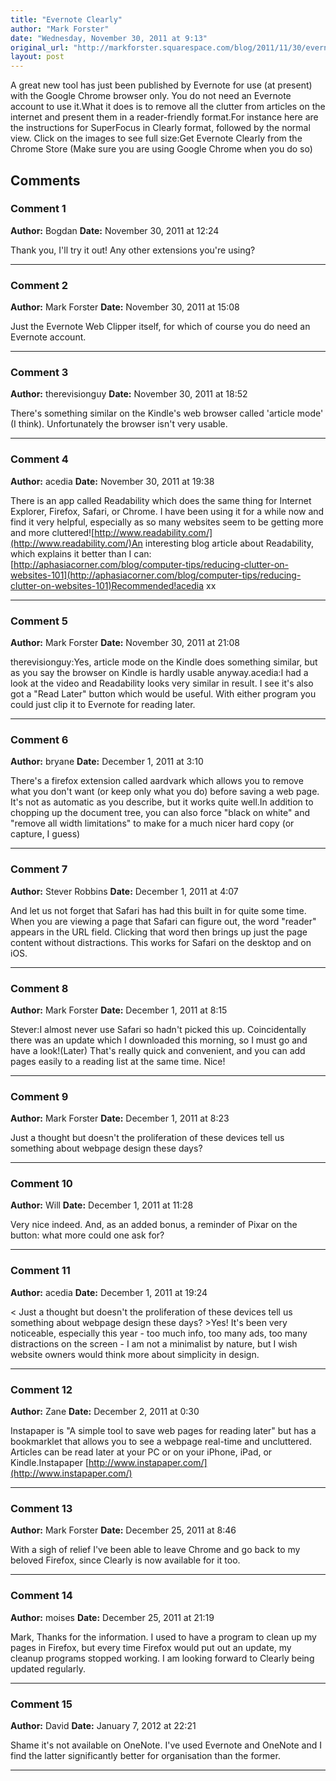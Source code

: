 ```yaml
---
title: "Evernote Clearly"
author: "Mark Forster"
date: "Wednesday, November 30, 2011 at 9:13"
original_url: "http://markforster.squarespace.com/blog/2011/11/30/evernote-clearly.html"
layout: post
---
```


A great new tool has just been published by Evernote for use (at present) with the Google Chrome browser only. You do not need an Evernote account to use it.What it does is to remove all the clutter from articles on the internet and present them in a reader-friendly format.For instance here are the instructions for SuperFocus in Clearly format, followed by the normal view. Click on the images to see full size:Get Evernote Clearly from the Chrome Store (Make sure you are using Google Chrome when you do so)

## Comments

### Comment 1
**Author:** Bogdan
**Date:** November 30, 2011 at 12:24

Thank you, I'll try it out! Any other extensions you're using?

---

### Comment 2
**Author:** Mark Forster
**Date:** November 30, 2011 at 15:08

Just the Evernote Web Clipper itself, for which of course you do need an Evernote account.

---

### Comment 3
**Author:** therevisionguy
**Date:** November 30, 2011 at 18:52

There's something similar on the Kindle's web browser called 'article mode' (I think). Unfortunately the browser isn't very usable.

---

### Comment 4
**Author:** acedia
**Date:** November 30, 2011 at 19:38

There is an app called Readability which does the same thing for Internet Explorer, Firefox, Safari, or Chrome. I have been using it for a while now and find it very helpful, especially as so many websites seem to be getting more and more cluttered![http://www.readability.com/](http://www.readability.com/)An interesting blog article about Readability, which explains it better than I can:[http://aphasiacorner.com/blog/computer-tips/reducing-clutter-on-websites-101](http://aphasiacorner.com/blog/computer-tips/reducing-clutter-on-websites-101)Recommended!acedia xx

---

### Comment 5
**Author:** Mark Forster
**Date:** November 30, 2011 at 21:08

therevisionguy:Yes, article mode on the Kindle does something similar, but as you say the browser on Kindle is hardly usable anyway.acedia:I had a look at the video and Readability looks very similar in result. I see it's also got a "Read Later" button which would be useful. With either program you could just clip it to Evernote for reading later.

---

### Comment 6
**Author:** bryane
**Date:** December 1, 2011 at 3:10

There's a firefox extension called aardvark which allows you to remove what you don't want (or keep only what you do) before saving a web page. It's not as automatic as you describe, but it works quite well.In addition to chopping up the document tree, you can also force "black on white" and "remove all width limitations" to make for a much nicer hard copy (or capture, I guess)

---

### Comment 7
**Author:** Stever Robbins
**Date:** December 1, 2011 at 4:07

And let us not forget that Safari has had this built in for quite some time. When you are viewing a page that Safari can figure out, the word "reader" appears in the URL field. Clicking that word then brings up just the page content without distractions. This works for Safari on the desktop and on iOS.

---

### Comment 8
**Author:** Mark Forster
**Date:** December 1, 2011 at 8:15

Stever:I almost never use Safari so hadn't picked this up. Coincidentally there was an update which I downloaded this morning, so I must go and have a look!(Later) That's really quick and convenient, and you can add pages easily to a reading list at the same time. Nice!

---

### Comment 9
**Author:** Mark Forster
**Date:** December 1, 2011 at 8:23

Just a thought but doesn't the proliferation of these devices tell us something about webpage design these days?

---

### Comment 10
**Author:** Will
**Date:** December 1, 2011 at 11:28

Very nice indeed. And, as an added bonus, a reminder of Pixar on the button: what more could one ask for?

---

### Comment 11
**Author:** acedia
**Date:** December 1, 2011 at 19:24

< Just a thought but doesn't the proliferation of these devices tell us something about webpage design these days? >Yes! It's been very noticeable, especially this year - too much info, too many ads, too many distractions on the screen - I am not a minimalist by nature, but I wish website owners would think more about simplicity in design.

---

### Comment 12
**Author:** Zane
**Date:** December 2, 2011 at 0:30

Instapaper is "A simple tool to save web pages for reading later" but has a bookmarklet that allows you to see a webpage real-time and uncluttered. Articles can be read later at your PC or on your iPhone, iPad, or Kindle.Instapaper
[http://www.instapaper.com/](http://www.instapaper.com/)

---

### Comment 13
**Author:** Mark Forster
**Date:** December 25, 2011 at 8:46

With a sigh of relief I've been able to leave Chrome and go back to my beloved Firefox, since Clearly is now available for it too.

---

### Comment 14
**Author:** moises
**Date:** December 25, 2011 at 21:19

Mark,
Thanks for the information. I used to have a program to clean up my pages in Firefox, but every time Firefox would put out an update, my cleanup programs stopped working. I am looking forward to Clearly being updated regularly.

---

### Comment 15
**Author:** David
**Date:** January 7, 2012 at 22:21

Shame it's not available on OneNote. I've used Evernote and OneNote and I find the latter significantly better for organisation than the former.

---
